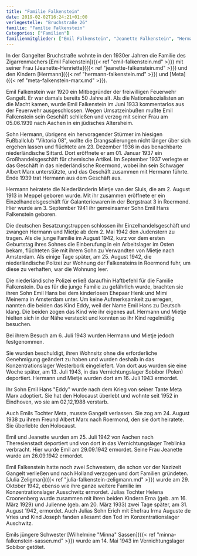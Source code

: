 ```yaml
---
title: "Familie Falkenstein"
date: 2019-02-02T16:24:21+01:00
verlegestelle: "Bruchstraße 26"
familie: "Familie Falkenstein"
Categories: ["Familien"]
familienmitglieder: ["Emil Falkenstein", "Jeanette Falkenstein", "Hermann Falkenstein", "Meta Falkenstein verh. Marx", "Julia Falkenstein verh. Zeligmann", "Minna Falkenstein verh. Sassen"]
---
```


In der Gangelter Bruchstraße wohnte in den 1930er Jahren die Familie des Zigarrenmachers [Emil Falkenstein]({{< ref "emil-falkenstein.md" >}}) mit seiner Frau [Jeanette-Henriette]({{< ref "jeanette-falkenstein.md" >}}) und den Kindern [Hermann]({{< ref "hermann-falkenstein.md" >}}) und [Meta]({{< ref "meta-falkenstein-marx.md" >}}).

Emil Falkenstein war 1920 ein Mitbegründer der freiwilligen Feuerwehr Gangelt.
Er war damals bereits 50 Jahre alt.
Als die Nationalsozialisten an die Macht kamen, wurde Emil Falkenstein im Juni 1933 kommentarlos aus der Feuerwehr ausgeschlossen.
Wegen Umsatzeinbußen mußte Emil Falkenstein sein Geschäft schließen und verzog mit seiner Frau am 05.06.1939 nach Aachen in ein jüdisches Altersheim.

Sohn Hermann, übrigens ein hervoragender Stürmer im hiesigen Fußballclub "Viktoria 08", wollte die Drangsalierungen nicht länger über sich ergehen lassen und flüchtete am 23. Dezember 1936 in das benachbarte niederländische Sittard.
Dort eröffnete er am 01. Januar 1937 ein Großhandelsgeschäft für chemische Artikel.
Im September 1937 verlegte er das Geschäft in das niederländische Roermond, wobei ihn sein Schwager Albert Marx unterstützte, und das Geschäft zusammen mit Hermann führte.
Ende 1939 trat Hermann aus dem Geschäft aus.

Hermann heiratete die Niederländerin Mietje van der Sluis, die am 2. August 1913 in Meppel geboren wurde.
Mit ihr zusammen eröffnete er ein Einzelhandelsgeschäft für Galanteriewaren in der Bergstraat 3 in Roermond.
Hier wurde am 3. September 1941 ihr gemeinsamer Sohn Emil Hans Falkenstein geboren.

Die deutschen Besatzungstruppen schlossen ihr Einzelhandelsgeschäft und zwangen Hermann und Mietje ab dem 2. Mai 1942 den Judenstern zu tragen.
Als die junge Familie im August 1942, kurz vor dem ersten Geburtstag ihres Sohnes die Einberufung in ein Arbeitslager im Osten bekam, flüchteten Sie mit ihrem Sohn zu Verwandten von Mietje nach Amsterdam.
Als einige Tage später, am 25. August 1942, die niederländische Polizei zur Wohnung der Falkensteins in Roermond fuhr, um diese zu verhaften, war die Wohnung leer.

Die niederländische Polizei erließ daraufhin Haftbefehl für die Familie Falkenstein.
Da es für die junge Familie zu gefährlich wurde, brachten sie ihren Sohn Emil Hans bei dem kinderlosen Ehepaar Henk und Mimi Meinema in Amsterdam unter.
Um keine Aufmerksamkeit zu erregen, nannten die beiden das Kind Eddy, weil der Name Emil Hans zu Deutsch klang.
Die beiden zogen das Kind wie ihr eigenes auf.
Hermann und Mietje hielten sich in der Nähe versteckt und konnten so ihr Kind regelmäßig besuchen.

Bei ihrem Besuch am 6. Juli 1943 wurden Hermann und Mietje jedoch festgenommen.

Sie wurden beschuldigt, ihren Wohnsitz ohne die erforderliche Genehmigung geändert zu haben und wurden deshalb in das Konzentrationslager Westerbork eingeliefert.
Von dort aus wurden sie eine Woche später, am 13. Juli 1943, in das Vernichtungslager Sobibor (Polen) deportiert.
Hermann und Mietje wurden dort am 16. Juli 1943 ermordet.

Ihr Sohn Emil Hans "Eddy" wurde nach dem Krieg von seiner Tante Meta Marx adoptiert.
Sie hat den Holocaust überlebt und wohnte seit 1952 in Eindhoven, wo sie am 02,12,1988 verstarb.

Auch Emils Tochter Meta, musste Gangelt verlassen.
Sie zog am 24. August 1938 zu ihrem Freund Albert Marx nach Roermond, den sie dort heiratete.
Sie überlebte den Holocaust.

Emil und Jeanette wurden am 25. Juli 1942 von Aachen nach Theresienstadt deportiert und von dort in das Vernichtungslager Treblinka verbracht.
Hier wurde Emil am 29.09.1942 ermordet. Seine Frau Jeanette wurde am 26.09.1942 ermordet.

Emil Falkenstein hatte noch zwei Schwestern, die schon vor der Nazizeit Gangelt verließen und nach Holland verzogen und dort Familien gründeten.
[Julia Zeligman]({{< ref "julia-falkenstein-zeligmann.md" >}}) wurde am 29. Oktober 1942, ebenso wie ihre ganze weitere Familie im Konzentrationslager Ausschwitz ermordet.
Julias Tochter Helena Croonenberg wurde zusammen mit ihren beiden Kindern Erna (geb. am 16. März 1929) und Julienne (geb. am 20. März 1933) zwei Tage später, am 31. August 1942, ermordet.
Auch Julias Sohn Erich mit Ehefrau Irma Auguste de Vries und Kind Joseph fanden allesamt den Tod im Konzentrationslager Auschwitz.

Emils jüngere Schwester [Wilhelmine "Minna" Sassen]({{< ref "minna-falkenstein-sassen.md" >}}) wurde am 14. Mai 1943 im Vernichtungslager Sobibor getötet.
